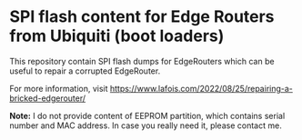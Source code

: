 # SPI flash content for Edge Routers from Ubiquiti (boot loaders)

This repository contain SPI flash dumps for EdgeRouters which can be useful to repair a corrupted EdgeRouter.

For more information, visit https://www.lafois.com/2022/08/25/repairing-a-bricked-edgerouter/

**Note:** I do not provide content of EEPROM partition, which contains serial number and MAC address. In case you really need it, please contact me.
